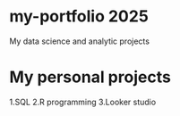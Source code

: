 # my-portfolio 2025
My data science and analytic projects

# My personal projects
1.SQL
2.R programming
3.Looker studio
